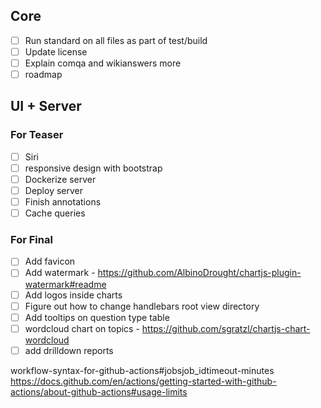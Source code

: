 ## Core
- [ ] Run standard on all files as part of test/build
- [ ] Update license
- [ ] Explain comqa and wikianswers more
- [ ] roadmap

## UI + Server
### For Teaser
- [ ] Siri
- [ ] responsive design with bootstrap
- [ ] Dockerize server
- [ ] Deploy server
- [ ] Finish annotations
- [ ] Cache queries

### For Final
- [ ] Add favicon
- [ ] Add watermark - https://github.com/AlbinoDrought/chartjs-plugin-watermark#readme
- [ ] Add logos inside charts
- [ ] Figure out how to change handlebars root view directory
- [ ] Add tooltips on question type table
- [ ] wordcloud chart on topics - https://github.com/sgratzl/chartjs-chart-wordcloud
- [ ] add drilldown reports

workflow-syntax-for-github-actions#jobsjob_idtimeout-minutes
https://docs.github.com/en/actions/getting-started-with-github-actions/about-github-actions#usage-limits